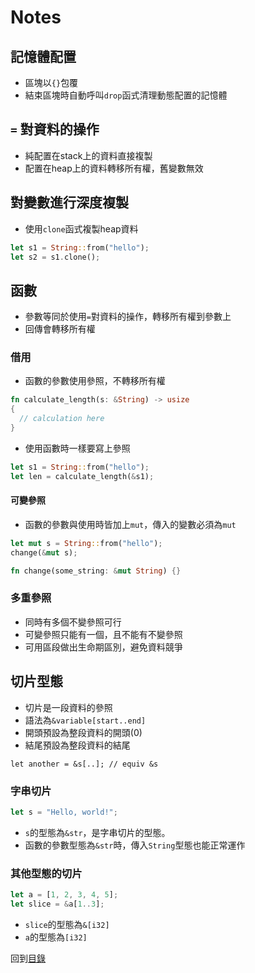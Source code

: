 # Notes

## 記憶體配置
- 區塊以`{}`包覆
- 結束區塊時自動呼叫`drop`函式清理動態配置的記憶體

## `=` 對資料的操作
- 純配置在stack上的資料直接複製
- 配置在heap上的資料轉移所有權，舊變數無效

## 對變數進行深度複製
- 使用`clone`函式複製heap資料
``` rust
let s1 = String::from("hello");
let s2 = s1.clone();
```

## 函數
- 參數等同於使用`=`對資料的操作，轉移所有權到參數上
- 回傳會轉移所有權

### 借用
- 函數的參數使用參照，不轉移所有權
``` rust
fn calculate_length(s: &String) -> usize
{
  // calculation here
}
```
- 使用函數時一樣要寫上參照
``` rust
let s1 = String::from("hello");
let len = calculate_length(&s1);
```

#### 可變參照
- 函數的參數與使用時皆加上`mut`，傳入的變數必須為`mut`
``` rust
let mut s = String::from("hello");
change(&mut s);

fn change(some_string: &mut String) {}
```

### 多重參照
- 同時有多個不變參照可行
- 可變參照只能有一個，且不能有不變參照
- 可用區段做出生命期區別，避免資料競爭

## 切片型態
- 切片是一段資料的參照
- 語法為`&variable[start..end]`
- 開頭預設為整段資料的開頭(0)
- 結尾預設為整段資料的結尾
```
let another = &s[..]; // equiv &s
```

### 字串切片
``` rust
let s = "Hello, world!";
```
- `s`的型態為`&str`，是字串切片的型態。
- 函數的參數型態為`&str`時，傳入`String`型態也能正常運作

### 其他型態的切片
``` rust
let a = [1, 2, 3, 4, 5];
let slice = &a[1..3];
```
- `slice`的型態為`&[i32]`
- `a`的型態為`[i32]`

回到[目錄](./README.md)
